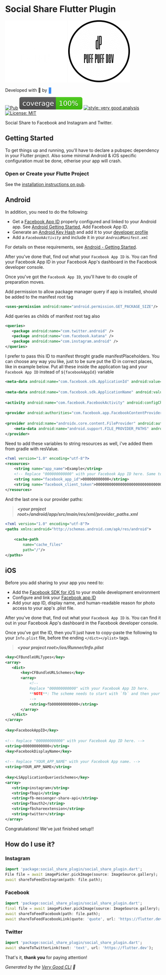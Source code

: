 # Social Share Flutter Plugin

[![Puff Puff Dev][logo_white]][puff_puff_link_dark]
[![Puff Puff Dev][logo_black]][puff_puff_link_light]

Developed with 💙 by [<img src="https://raw.githubusercontent.com/PuffPuffDev/puff_puff_brand/main/logos/dp_black.svg#gh-light-mode-only&sanitize=true" style="filter: invert(45%) sepia(21%) saturate(3595%) hue-rotate(193deg) brightness(100%) contrast(94%); height: 20px; position: absolute; margin-left: 5px">][puffpuff_link]
<!-- ![logo][dp_white] -->

[![Pub](https://img.shields.io/pub/v/social_share_plugin.svg?color=blue)](https://pub.dartlang.org/packages/social_share_plugin)
![coverage][coverage_badge]
[![style: very good analysis][very_good_analysis_badge]][very_good_analysis_link]
[![License: MIT][license_badge]][license_link]

 Social Share to Facebook and Instagram and Twitter.

## Getting Started

To get things up and running, you'll have to declare a pubspec dependency in your Flutter project.
Also some minimal Android & iOS specific configuration must be done, otherise your app will crash.

### Open or Create your Flutte Project

See the [installation instructions on pub](https://pub.dartlang.org/packages/social_share_plugin#-installing-tab-).

## Android

 In addition, you need to do the following:

- Get a [Facebook App ID](https://developers.facebook.com/apps) properly configured and linked to your Android app. See [Android Getting Started](https://developers.facebook.com/docs/android/getting-started#app_id), Add Facebook App ID.
- Generate an [Android Key Hash](https://developers.facebook.com/docs/android/getting-started#create_hash) and add it to your [developer profile](https://developers.facebook.com/settings/developer/contact/)
- Add a *`FacebookActivity`* and include it in your *`AndroidManifest.xml`*

 For details on these requirements, see [Android - Getting Started](https://developers.facebook.com/docs/android/getting-started).

 After you've done that, find out what your `Facebook App ID` is. You can find your Facebook App ID in your Facebook App's dashboard in the Facebook developer console.

 Once you've got the `Facebook App ID`, you'll have to do couple of preparation moves.

 Add permission to allow package manager query if app is installed, should be added to the manifest root tag

```xml
<uses-permission android:name="android.permission.GET_PACKAGE_SIZE"/>
```

 Add queries as childs of manifest root tag also

 ```xml
<queries>
    <package android:name="com.twitter.android" />
    <package android:name="com.facebook.katana" />
    <package android:name="com.instagram.android" />
</queries>
```

I prefer to pass this ID to manifest throght gradle manifestPlaceholders. You can choose any way you like, just to be sure put the ID in correct places, like in example below. Put all these inside the application tag and your `Facebook App ID` instead of `${facebookAppId}` variable

```xml
<meta-data android:name="com.facebook.sdk.ApplicationId" android:value="${facebookAppId}"/>

<meta-data android:name="com.facebook.sdk.ApplicationName" android:value="${applicationName}"/>

<activity android:name="com.facebook.FacebookActivity" android:configChanges="keyboard|keyboardHidden|screenLayout|screenSize|orientation" android:label="${applicationName}" />

<provider android:authorities="com.facebook.app.FacebookContentProvider${facebookAppId}" android:name="com.facebook.FacebookContentProvider" android:exported="true"/>

<provider android:name="androidx.core.content.FileProvider" android:authorities="${applicationId}.social.share.fileprovider" android:grantUriPermissions="true" android:exported="false">
    <meta-data android:name="android.support.FILE_PROVIDER_PATHS" android:resource="@xml/provider_paths"/>
</provider>
 ```

Need to add these variables to string resources as well, i've added them from gradle with resValue.

```xml
<?xml version="1.0" encoding="utf-8"?>
<resources>
    <string name="app_name">Example</string>
    <!-- Replace "000000000000" with your Facebook App ID here. Same to the secret -->
    <string name="facebook_app_id">000000000000</string>
    <string name="facebook_client_token">00000000000000000000000000000000</string>
</resources>
```

And the last one is our provider paths:

> ***\<your project root\>/android/app/src/main/res/xml/provider_paths.xml***

```xml
<?xml version="1.0" encoding="utf-8"?>
<paths xmlns:android="http://schemas.android.com/apk/res/android">
    
    <cache-path
        name="cache_files"
        path="/"/>
</paths>
```

## iOS

 Before you add sharing to your app you need to:

- Add the [Facebook SDK for iOS](https://developers.facebook.com/docs/ios) to your mobile development environment
- Configure and link your [Facebook app ID](https://developers.facebook.com/apps)
- Add your app ID, display name, and human-readable reason for photo access to your app's .plist file.

 After you've done that, find out what your `Facebook App ID` is. You can find it out in your Facebook App's dashboard in the Facebook developer console.

 Once you've got the ID, then you'll just have to copy-paste the following to your `Info.plist` file, before the ending `</dict></plist>` tags.

 > ***\<your project root\>/ios/Runner/Info.plist***

 ```xml
<key>CFBundleURLTypes</key>
<array>
    <dict>
        <key>CFBundleURLSchemes</key>
        <array>
            <!--
            Replace "000000000000" with your Facebook App ID here.
            **NOTE**: The scheme needs to start with `fb` and then your ID.
            -->
            <string>fb000000000000</string>
        </array>
    </dict>
</array>

<key>FacebookAppID</key>

<!-- Replace "000000000000" with your Facebook App ID here. -->
<string>000000000000</string>
<key>FacebookDisplayName</key>

<!-- Replace "YOUR_APP_NAME" with your Facebook App name. -->
<string>YOUR_APP_NAME</string>

<key>LSApplicationQueriesSchemes</key>
<array>
    <string>instagram</string>
    <string>fbapi</string>
    <string>fb-messenger-share-api</string>
    <string>fbauth2</string>
    <string>fbshareextension</string>
    <string>twitter</string>
</array>
 ```

Congratulations! We've just finished setup!!

## How do I use it?

### Instagram

 ```dart
 import 'package:social_share_plugin/social_share_plugin.dart';
 File file = await imagePicker.pickImage(source: ImageSource.gallery);
 await shareToFeedInstagram(path: file.path);
 ```

### Facebook

 ```dart
 import 'package:social_share_plugin/social_share_plugin.dart';
 final file = await imagePicker.pickImage(source: ImageSource.gallery);
 await shareToFeedFacebook(path: file.path);
 await shareToFeedFacebookLink(quote: 'quote', url: 'https://flutter.dev');
 ```

### Twitter

 ```dart
 import 'package:social_share_plugin/social_share_plugin.dart';
 await shareToTwitterLink(text: 'text', url: 'https://flutter.dev');
 ```

That's it, **thank you** for paying attention!

*Generated by the [Very Good CLI][very_good_cli_link] 🤖*

[coverage_badge]: packages/social_share_plugin/coverage_badge.svg
[license_badge]: https://img.shields.io/badge/license-MIT-blue.svg
[license_link]: https://opensource.org/licenses/MIT
[logo_black]: https://raw.githubusercontent.com/PuffPuffDev/puff_puff_brand/main/logos/logo_black.png#gh-light-mode-only
[logo_white]: https://raw.githubusercontent.com/PuffPuffDev/puff_puff_brand/main/logos/logo_white.png#gh-dark-mode-only
[very_good_analysis_badge]: https://img.shields.io/badge/style-very_good_analysis-B22C89.svg
[very_good_analysis_link]: https://pub.dev/packages/very_good_analysis
[very_good_cli_link]: https://github.com/VeryGoodOpenSource/very_good_cli
[puffpuff_link]: https://puffpuff.dev/?utm_source=github&utm_medium=banner&utm_campaign=core
[puff_puff_link_dark]: https://puffpuff.dev/?utm_source=github&utm_medium=banner&utm_campaign=core#gh-dark-mode-only
[puff_puff_link_light]: https://puffpuff.dev/?utm_source=github&utm_medium=banner&utm_campaign=core#gh-light-mode-only
